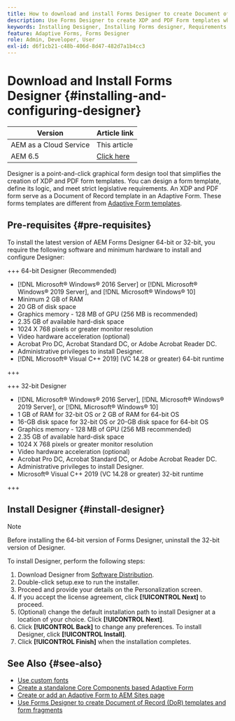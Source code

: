 ```yaml
---
title: How to download and install Forms Designer to create Document of Record templates?  
description: Use Forms Designer to create XDP and PDF Form templates which serve as a template for a Document of Record.
keywords: Installing Designer, Installing Forms designer, Requirements for installing Forms Designer
feature: Adaptive Forms, Forms Designer
role: Admin, Developer, User
exl-id: d6f1cb21-c48b-406d-8d47-482d7a1b4cc3
---
```

# Download and Install Forms Designer {#installing-and-configuring-designer}

| Version | Article link |
| -------- | ---------------------------- |
| AEM as a Cloud Service |   This article                |
| AEM 6.5     | [Click here](https://experienceleague.adobe.com/docs/experience-manager-65/forms/install-aem-forms/jee-installation/installing-configuring-designer.html)      |

Designer is a point-and-click graphical form design tool that simplifies the creation of XDP and PDF form templates. You can design a form template, define its logic, and meet strict legislative requirements. An XDP and PDF form serve as a Document of Record template in an Adaptive Form. These forms templates are different from [Adaptive Form templates](template-editor.md).

## Pre-requisites {#pre-requisites}

To install the latest version of AEM Forms Designer 64-bit or 32-bit, you require the following software and minimum hardware to install and configure Designer:

+++ 64-bit Designer (Recommended)

* [!DNL Microsoft&reg; Windows&reg; 2016 Server] or [!DNL Microsoft&reg; Windows&reg; 2019 Server], and [!DNL Microsoft&reg; Windows&reg; 10]
* Minimum 2 GB of RAM
* 20 GB of disk space
* Graphics memory - 128 MB of GPU (256 MB is recommended)
* 2.35 GB of available hard-disk space
* 1024 X 768 pixels or greater monitor resolution
* Video hardware acceleration (optional)
* Acrobat Pro DC, Acrobat Standard DC, or Adobe Acrobat Reader DC.
* Administrative privileges to install Designer.
* [!DNL Microsoft&reg; Visual C++ 2019] (VC 14.28 or greater) 64-bit runtime

+++

+++ 32-bit Designer

* [!DNL Microsoft&reg; Windows&reg; 2016 Server], [!DNL Microsoft&reg; Windows&reg; 2019 Server], or [!DNL Microsoft&reg; Windows&reg; 10]
* 1 GB of RAM for 32-bit OS or 2 GB of RAM for 64-bit OS
* 16-GB disk space for 32-bit OS or 20-GB disk space for 64-bit OS
* Graphics memory - 128 MB of GPU (256 MB recommended)
* 2.35 GB of available hard-disk space
* 1024 X 768 pixels or greater monitor resolution
* Video hardware acceleration (optional)
* Acrobat Pro DC, Acrobat Standard DC, or Adobe Acrobat Reader DC.
* Administrative privileges to install Designer.
* Microsoft&reg; Visual C++ 2019 (VC 14.28 or greater) 32-bit runtime

+++

## Install Designer {#install-designer}

>[!NOTE]
>
> Before installing the 64-bit version of Forms Designer, uninstall the 32-bit version of Designer.

To install Designer, perform the following steps:

1. Download Designer from [Software Distribution](https://experience.adobe.com/downloads).
1. Double-click setup.exe to run the installer.
1. Proceed and provide your details on the Personalization screen.
1. If you accept the license agreement, click **[!UICONTROL Next]** to proceed.
1. (Optional) change the default installation path to install Designer at a location of your choice. Click **[!UICONTROL Next]**.
1. Click **[!UICONTROL Back]** to change any preferences. To install Designer, click **[!UICONTROL Install]**.
1. Click **[!UICONTROL Finish]** when the installation completes.

## See Also {#see-also}

* [Use custom fonts](/help/forms/use-custom-fonts.md)
* [Create a standalone Core Components based Adaptive Form](/help/forms/creating-adaptive-form-core-components.md)
* [Create or add an Adaptive Form to AEM Sites page](/help/forms/create-or-add-an-adaptive-form-to-aem-sites-page.md)
* [Use Forms Designer to create Document of Record (DoR) templates and form fragments](/help/forms/use-forms-designer.md)


<!--

>[!MORELIKETHIS]
>
>* [Use Forms Designer to create Document of Record (DoR) templates and form fragments](/help/forms/use-forms-designer.md)

-->